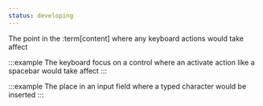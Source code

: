 ```yaml
---
status: developing
---
```


The point in the :term[content] where any keyboard actions would take affect

:::example
The keyboard focus on a control where an activate action like a spacebar would take affect
:::

:::example
The place in an input field where a typed character would be inserted
:::
